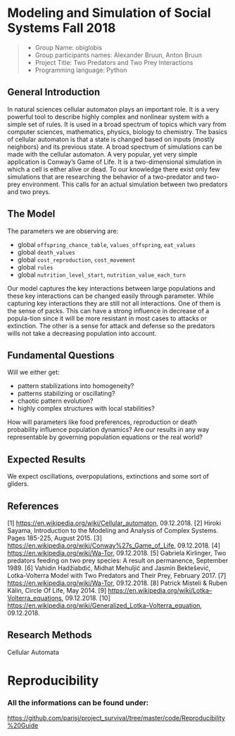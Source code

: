 # Modeling and Simulation of Social Systems Fall 2018


> * Group Name: obiglobis
> * Group participants names: Alexander Bruun, Anton Bruun
> * Project Title: Two Predators and Two Prey Interactions
> * Programming language: Python

## General Introduction

In natural sciences cellular automaton plays an important role. It is a very powerful tool to describe highly complex and nonlinear system with a simple set of rules. It is used in a broad spectrum of topics which vary from computer sciences, mathematics, physics, biology to chemistry. The basics of cellular automaton is that a state is changed based on inputs (mostly neighbors) and its previous state.
A broad spectrum of simulations can be made with the cellular automaton. A very popular, yet very simple application is Conway’s Game of Life. It is a two-dimensional simulation in which a cell is either alive or dead.
To our knowledge there exist only few simulations that are researching the behavior of a two-predator and two-prey environment. This calls for an actual simulation between two predators and two preys.

## The Model

The parameters we are observing are:

- global `offspring_chance_table`, `values_offspring`, `eat_values`
- global `death_values`
- global `cost_reproduction`, `cost_movement` 
- global `rules`
- global `nutrition_level_start`, `nutrition_value_each_turn`

Our model captures the key interactions between large populations and these key interactions can be changed easily through parameter.
While capturing key interactions they are still not all interactions. One of them is the sense of packs. This can have a strong influence in decrease of a popula-tion since it will be more resistant in most cases to attacks or extinction. The other is a sense for attack and defense so the predators wills not take a decreasing population into account. 


## Fundamental Questions

Will we either get:
- pattern stabilizations into homogeneity?
- patterns stabilizing or oscillating?
- chaotic pattern evolution?
- highly complex structures with local stabilities?

How will parameters like food preferences, reproduction or death probability influence population dynamics? Are our results in any way representable by governing population equations or the real world?

## Expected Results

We expect oscillations, overpopulations, extinctions and some sort of gliders.

## References 

[1]	https://en.wikipedia.org/wiki/Cellular_automaton, 09.12.2018.
[2]	Hiroki Sayama, Introduction to the Modeling and Analysis of Complex Systems.
 	Pages 185-225, August 2015.
[3]	https://en.wikipedia.org/wiki/Conway%27s_Game_of_Life, 09.12.2018.
[4]	https://en.wikipedia.org/wiki/Wa-Tor, 09.12.2018.
[5]	Gabriela Kirlinger, Two predators feeding on two prey species: A result on
 	permanence, September 1989.
[6]	Vahidin Hadžiabdić, Midhat Mehuljić and Jasmin Bektešević, Lotka-Volterra
 	Model with Two Predators and Their Prey, February 2017.
[7]	https://en.wikipedia.org/wiki/Wa-Tor, 09.12.2018.
[8]	Patrick Misteli & Ruben Kälin, Circle Of Life, May 2014.
[9]	https://en.wikipedia.org/wiki/Lotka–Volterra_equations, 09.12.2018.
[10]	https://en.wikipedia.org/wiki/Generalized_Lotka–Volterra_equation, 09.12.2018.

## Research Methods

Cellular Automata

# Reproducibility
### All the informations can be found under:

https://github.com/parisj/project_survival/tree/master/code/Reproducibility%20Guide

